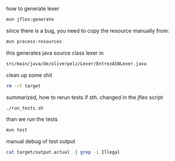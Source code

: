 how to generate lexer
```sh
mvn jflex:generate
```
since there is a bug, you need to copy the resource manually from:
```sh
mvn process-resources
```

this generates java source class lexer in 
```sh
src/main/java/de/oliverpelz/Lexer/EntrezASNLexer.java
```
clean up some shit
```sh
rm -rf target
```

summarized, how to rerun tests if sth. changed in the jflex script
```sh
./run_tests.sh
```

than we run the tests
```sh
mvn test

```
manual debug of test output
```sh
cat target/output.actual  | grep -i Illegal
```
